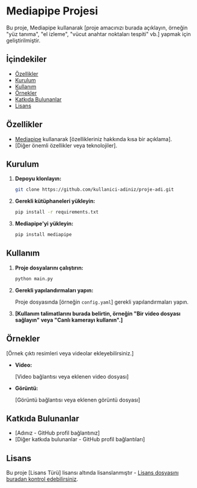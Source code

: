 # Mediapipe Projesi

Bu proje, Mediapipe kullanarak [proje amacınızı burada açıklayın, örneğin "yüz tanıma", "el izleme", "vücut anahtar noktaları tespiti" vb.] yapmak için geliştirilmiştir.

## İçindekiler
- [Özellikler](#özellikler)
- [Kurulum](#kurulum)
- [Kullanım](#kullanım)
- [Örnekler](#örnekler)
- [Katkıda Bulunanlar](#katkıda-bulunanlar)
- [Lisans](#lisans)

## Özellikler
- [Mediapipe](https://google.github.io/mediapipe/) kullanarak [özellikleriniz hakkında kısa bir açıklama].
- [Diğer önemli özellikler veya teknolojiler].

## Kurulum

1. **Depoyu klonlayın:**

    ```bash
    git clone https://github.com/kullanici-adiniz/proje-adi.git
    ```

2. **Gerekli kütüphaneleri yükleyin:**

    ```bash
    pip install -r requirements.txt
    ```

3. **Mediapipe'yi yükleyin:**

    ```bash
    pip install mediapipe
    ```

## Kullanım

1. **Proje dosyalarını çalıştırın:**

    ```bash
    python main.py
    ```

2. **Gerekli yapılandırmaları yapın:** 

    Proje dosyasında [örneğin `config.yaml`] gerekli yapılandırmaları yapın.

3. **[Kullanım talimatlarını burada belirtin, örneğin "Bir video dosyası sağlayın" veya "Canlı kamerayı kullanın".]**

## Örnekler

[Örnek çıktı resimleri veya videolar ekleyebilirsiniz.]

- **Video:**

    [Video bağlantısı veya eklenen video dosyası]

- **Görüntü:**

    [Görüntü bağlantısı veya eklenen görüntü dosyası]

## Katkıda Bulunanlar

- [Adınız - GitHub profil bağlantınız]
- [Diğer katkıda bulunanlar - GitHub profil bağlantıları]

## Lisans

Bu proje [Lisans Türü] lisansı altında lisanslanmıştır - [Lisans dosyasını buradan kontrol edebilirsiniz](LICENSE).
